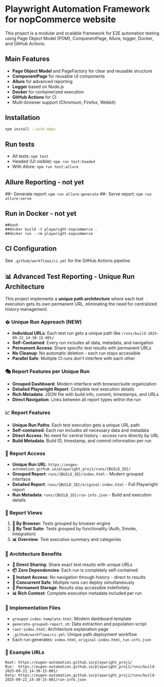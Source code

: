 # Playwright Automation Framework for nopCommerce website

This project is a modular and scalable framework for E2E automation testing using Page Object Model (POM), ComponentPage, Allure, logger, Docker, and GitHub Actions.

## Main Features
- **Page Object Model** and PageFactory for clear and reusable structure
- **ComponentPage** for reusable UI components
- **Allure** for advanced reporting
- **Logger**  based on Node.js
- **Docker** for containerized execution
- **GitHub Actions** for CI
- Multi-browser support (Chromium, Firefox, Webkit)

## Installation
```bash
npm install --with-deps
```

## Run tests
- All tests: `npm test`
- Headed (UI visible): `npm run test:headed`
- With Allure: `npm run test:allure`

## Allure Reporting - not yet
##- Generate report: `npm run allure:generate`
##- Serve report: `npm run allure:serve`

## Run in Docker - not yet
```
##bash
##docker build -t playwright-nopcommerce .
##docker run --rm playwright-nopcommerce
```

## CI Configuration
See `.github/workflows/ci.yml` for the GitHub Actions pipeline.

## 📊 Advanced Test Reporting - Unique Run Architecture

This project implements a **unique path architecture** where each test execution gets its own permanent URL, eliminating the need for centralized history management.

### � Unique Run Approach (NEW)
- **Individual URLs**: Each test run gets a unique path like `/runs/build-2025-09-22_14-30-15-001/`
- **Self-Contained**: Every run includes all data, metadata, and navigation
- **Permanent Access**: Share specific test results with permanent URLs
- **No Cleanup**: No automatic deletion - each run stays accessible
- **Parallel Safe**: Multiple CI runs don't interfere with each other

### 🎭 Report Features per Unique Run
- **Grouped Dashboard**: Modern interface with browser/suite organization
- **Detailed Playwright Report**: Complete test execution details
- **Rich Metadata**: JSON file with build info, commit, timestamps, and URLs
- **Direct Navigation**: Links between all report types within the run

### 📈 Report Features
- **Unique Run Paths**: Each test execution gets a unique URL path
- **Self-contained**: Each run includes all necessary data and metadata
- **Direct Access**: No need for central history - access runs directly by URL
- **Build Metadata**: Build ID, timestamp, and commit information per run

### 🔗 Report Access
- **Unique Run URL**: `https://eugen-automation.github.io/playwright_proj1/runs/{BUILD_ID}/`
- **Grouped Report**: `runs/{BUILD_ID}/index.html` - Modern grouped interface
- **Detailed Report**: `runs/{BUILD_ID}/original-index.html` - Full Playwright report
- **Run Metadata**: `runs/{BUILD_ID}/run-info.json` - Build and execution details

### 🎨 Report Views
1. **📱 By Browser**: Tests grouped by browser engine
2. **📁 By Test Suite**: Tests grouped by functionality (Auth, Smoke, Integration)
3. **📊 Overview**: Test execution summary and categories

### 🌟 Architecture Benefits
- **🔗 Direct Sharing**: Share exact test results with unique URLs
- **📦 Zero Dependencies**: Each run is completely self-contained  
- **🚀 Instant Access**: No navigation through history - direct to results
- **🔄 Concurrent Safe**: Multiple runs can deploy simultaneously
- **💾 Permanent Storage**: Results stay accessible indefinitely
- **📊 Rich Context**: Complete execution metadata included per run

### 🔧 Implementation Files
- `grouped-index-template.html`: Modern dashboard template
- `generate-grouped-report.sh`: Data extraction and population script  
- `root-index.html`: Architecture explanation page
- `.github/workflows/ci.yml`: Unique path deployment workflow
- Each run generates: `index.html`, `original-index.html`, `run-info.json`

### 📍 Example URLs
```
Root: https://eugen-automation.github.io/playwright_proj1/
Run:  https://eugen-automation.github.io/playwright_proj1/runs/build-2025-09-22_14-30-15-001/
Data: https://eugen-automation.github.io/playwright_proj1/runs/build-2025-09-22_14-30-15-001/run-info.json
```

